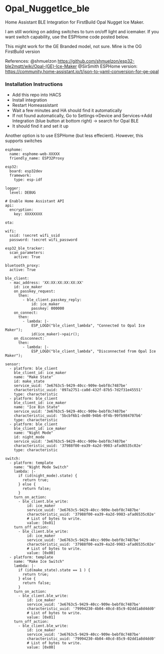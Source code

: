 # Opal_NuggetIce_ble
Home Assistant BLE Integration for FirstBuild Opal Nugget Ice Maker.

I am still working on adding switches to turn on/off light and icemaker. If you want switch capability, use the ESPHome code posted below.

This might work for the GE Branded model, not sure. Mine is the OG FirstBuild version

References:
@shmuelzon https://github.com/shmuelzon/esp32-ble2mqtt/wiki/Opal-(GE)-Ice-Maker
@SirSmith ESPHome version: https://community.home-assistant.io/t/json-to-yaml-conversion-for-ge-opal

### Installation Instructions
- Add this repo into HACS
- Install integration
- Restart Homeassistant
- Wait a few minutes and HA should find it automatically
- If not found automatically, Go to Settings->Device and Services->Add Integration (blue button at bottom right) -> search for Opal BLE
- It should find it and set it up

Another option is to use ESPHome (but less effecient). However, this supports switches
```
esphome:
  name: esphome-web-XXXXX
  friendly_name: ESP32Proxy

esp32:
  board: esp32dev
  framework:
    type: esp-idf

logger:
  level: DEBUG

# Enable Home Assistant API
api:
  encryption:
    key: XXXXXXXX
    
ota:

wifi:
  ssid: !secret wifi_ssid
  password: !secret wifi_password

esp32_ble_tracker:
  scan_parameters:
    active: True

bluetooth_proxy:
  active: True

ble_client:
  - mac_address: 'XX:XX:XX:XX:XX:XX'
    id: ice_maker
    on_passkey_request:
      then:
        - ble_client.passkey_reply:
            id: ice_maker
            passkey: 000000
    on_connect:
      then:
        - lambda: |-
            ESP_LOGD("ble_client_lambda", "Connected to Opal Ice Maker");
            id(ice_maker)->pair();
    on_disconnect:
      then:
        - lambda: |-
            ESP_LOGD("ble_client_lambda", "Disconnected from Opal Ice Maker");

sensor:
  - platform: ble_client
    ble_client_id: ice_maker
    name: "Make State"
    id: make_state
    service_uuid: '3e6763c5-9429-40cc-909e-bebf8c7487be'
    characteristic_uuid: '097a2751-ca0d-432f-87b5-7d2f31e45551'
    type: characteristic
  - platform: ble_client
    ble_client_id: ice_maker
    name: "Ice Bin State"
    service_uuid: '3e6763c5-9429-40cc-909e-bebf8c7487be'
    characteristic_uuid: '5bcbf6b1-de80-94b6-0f4b-99fb984707b6'
    type: characteristic
  - platform: ble_client
    ble_client_id: ice_maker
    name: "Night Mode"
    id: night_mode
    service_uuid: '3e6763c5-9429-40cc-909e-bebf8c7487be'
    characteristic_uuid: '37988f00-ea39-4a2d-9983-afad6535c02e'
    type: characteristic

switch:
  - platform: template
    name: "Night Mode Switch"
    lambda: |-
      if (id(night_mode).state) {
        return true;
      } else {
        return false;
      }
    turn_on_action:
      - ble_client.ble_write:
          id: ice_maker
          service_uuid: '3e6763c5-9429-40cc-909e-bebf8c7487be'
          characteristic_uuid: '37988f00-ea39-4a2d-9983-afad6535c02e'
          # List of bytes to write.
          value: [0x01]
    turn_off_action:
      - ble_client.ble_write:
          id: ice_maker
          service_uuid: '3e6763c5-9429-40cc-909e-bebf8c7487be'
          characteristic_uuid: '37988f00-ea39-4a2d-9983-afad6535c02e'
          # List of bytes to write.
          value: [0x00]
  - platform: template
    name: "Make Ice Switch"
    lambda: |-
      if (id(make_state).state == 1 ) {
        return true;
      } else {
        return false;
      }
    turn_on_action:
      - ble_client.ble_write:
          id: ice_maker
          service_uuid: '3e6763c5-9429-40cc-909e-bebf8c7487be'
          characteristic_uuid: '79994230-4b04-40cd-85c9-02dd1a8d4dd0'
          # List of bytes to write.
          value: [0x01]
    turn_off_action:
      - ble_client.ble_write:
          id: ice_maker
          service_uuid: '3e6763c5-9429-40cc-909e-bebf8c7487be'
          characteristic_uuid: '79994230-4b04-40cd-85c9-02dd1a8d4dd0'
          # List of bytes to write.
          value: [0x00]
```

 
